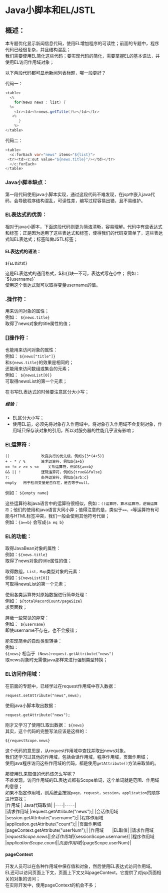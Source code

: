 # Java小脚本和EL/JSTL
## 概述：   
本专题优化显示新闻信息代码，使用EL增加程序的可读性；前面的专题中，程序代码已经很复杂，并且结构混乱；   
我们需要使用EL简化这些代码；要实现代码的简化，需要掌握EL的基本语法，并使用EL访问作用域对象；    

以下两段代码都可显示新闻列表标题，哪一段更好？     

代码一：    
```java
<table>
  <%
    for(News news : list) {
  %>
    <tr><td><%=news.getTitle()%></td></tr>
   <%
      }
    %>
</table>
```
代码二：     
```java
<table>
  <c:forEach var="news" items="${list}">
 <tr><td><c:out value="${news.title}"/></td></tr>
  </c:forEach>
</table>
```
### Java小脚本缺点：
第一段代码使用java小脚本实现，通过这段代码不难发现，在jsp中嵌入java代码，会导致程序结构混乱，可读性差，编写过程容易出错，且不易维护。      

### EL表达式的优势：
相对于java小脚本，下面这段代码则更为简洁清晰，容易理解。代码中有些表达式和标签；正是因为运用了这些表达式和标签，使得我们的代码变简单了，这些表达式叫EL表达式；标签叫做JSTL标签；    


#### EL表达式的语法：
```
${EL表达式}
```
这是EL表达式的通用格式，$和{}缺一不可，表达式写在{}中；   
例如： `${username}`      
使用这个表达式就可以取得变量username的值。       

### .操作符：
用来访问对象的属性；   
例如：` ${news.title}`  
取得了news对象的title属性的值；   

### []操作符：
也能用来访问对象的属性：   
例如： `${news["title"]}`   
和`${news.title}`的效果是相同的；      
还能用来访问数组或集合的元素；       
例如：` ${newsList[0]}`       
可取得newsList的第一个元素；      


在书写EL表达式的时候要注意区分大小写；   

##### 经验：
- EL区分大小写；   
- 使用EL前，必须先将对象存入作用域中。将对象存入作用域不会复制对象，作用域只保存该对象的引用，所以对服务器的性能几乎没有影响；     


### EL运算符：
```
()              改变执行的优先级，例如${3*(4+5)}
+ - * / %       算术运算符，例如${a+b}
== != > >= < <=    关系运算符，例如${a==b}
&& || !         逻辑运算符，例如${true&&false}
?:              条件运算符，例如${a?b:c}
empty   用于检测变量是否存在，是否等于null，
```
例如： `${empty name}`   

这些运算符和java语言中的运算符很相似，例如：`()运算符，算术运算符，逻辑运算符`；他们的使用和java语言大同小异；值得注意的是，类似于`==，<`等运算符有可能与HTML标签冲突，我们一般会使用其他符号代替；    
例如：`{a==b}` 会写成`{a eq b}`


### EL的功能：
取得JavaBean对象的属性：   
例如：` ${news.title} `    
取得了news对象的title属性的值；    
 
取得数组，`List，Map`类型对象的元素：       
例如：` ${newsList[0]} `      
可取得newsList的第一个元素；

使用各类运算符对原始数据进行简单处理：     
例如： `${totalRecordCount/pageSize}`          
求页面数；    

屏蔽一些常见的异常：     
例如：` ${username}`    
即使username不存在，也不会报错；     

能实现简单的自动类型转换：        
例如：      
`${news}` 相当于` (News)request.getAttribute("news")`     
取news对象时无需像java那样来进行强制类型转换；      

### EL访问作用域：
在前面的专题中，已经学过在request作用域中存入数据：    
```
request.setAttribute("news",news);
```
使用java小脚本取出数据：       
```
request.getAttribute("news");
```
刚才又学习了使用EL取出数据：
`${news}`    
其实，这个代码的完整写法应该是这样的：         
```
${requestScope.news}
```
这个代码的意思是，从request作用域中查找并取出news对象。     
我们还学习过其他的作用域，包括会话作用域，程序作用域，页面作用域；      
使用java程序访问这些作用域的代码，都是使用`getAttribute()`方法来取值的。       

那使用EL来取值的代码该怎么写呢？            
不难发现，访问作用域的EL表达式都有Scope单词，这个单词就是范围、作用域的意思；      
如果不指定作用域，则系统会按照`page，request，session，application`的顺序进行查找；          
|作用域 |           Java代码取值|
|----|-----|        
|请求作用域    |request.getAttribute("news");|
|会话作用域    |session.getAttribute("username");|
|程序作用域    |application.getAttribute("count");|
|页面作用域   |pageContext.getAttribute("userNum");|
|作用域        |EL取值|
|请求作用域       |${requestScope.news}|
|会话作用域       |${sessionScope.username}|
|程序作用域       |${applicationScope.count}|
|页面作用域       |${pageScope.userNum}|


#### pageContext
开发人员可以在各种作用域中保存值和对象，然后使用EL表达式访问作用域。    
EL还可以访问页面上下文，页面上下文又叫pageContext，它提供了对jsp页面相关的对象的访问；    
在实际开发中，使用pageContext的机会不多；     
